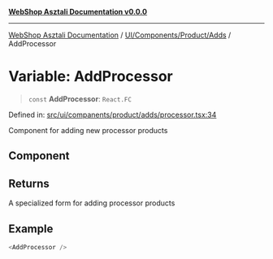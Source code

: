 [**WebShop Asztali Documentation v0.0.0**](../../../../../README.md)

***

[WebShop Asztali Documentation](../../../../../modules.md) / [UI/Components/Product/Adds](../README-6.md) / AddProcessor

# Variable: AddProcessor

> `const` **AddProcessor**: `React.FC`

Defined in: [src/ui/companents/product/adds/processor.tsx:34](https://github.com/yourusername/webshop_asztali/blob/db527a672c3f1c86910ae6dbab32f3919e7d7093/src/ui/companents/product/adds/processor.tsx#L34)

Component for adding new processor products

## Component

## Returns

A specialized form for adding processor products

## Example

```ts
<AddProcessor />
```
